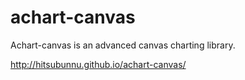 achart-canvas
=============

Achart-canvas is an advanced canvas charting library.

http://hitsubunnu.github.io/achart-canvas/
